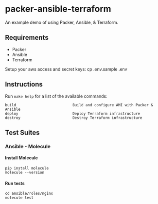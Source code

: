 # packer-ansible-terraform
An example demo of using Packer, Ansible, &amp; Terraform.

## Requirements
- Packer
- Ansible
- Terraform

Setup your aws access and secret keys:
cp .env.sample .env

## Instructions

Run `make help` for a list of the available commands:

```
build                          Build and configure AMI with Packer & Ansible
deploy                         Deploy Terraform infrastructure
destroy                        Destroy Terraform infrastructure
```

## Test Suites
### Ansible - Molecule
#### Install Molecule
```
pip install molecule
molecule --version
```
#### Run tests
```
cd ansible/roles/nginx
molecule test
```